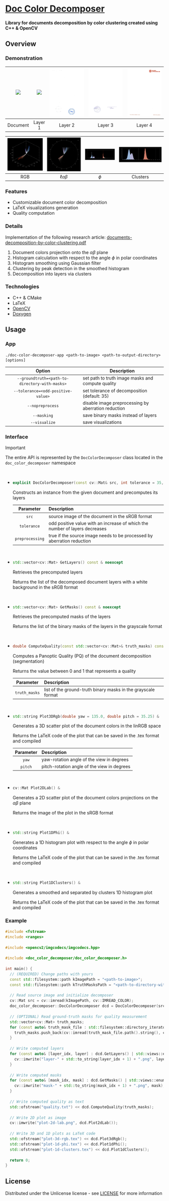 # [Doc Color Decomposer](https://github.com/Sh1kar1/doc-color-decomposer)

**Library for documents decomposition by color clustering created using C++ & OpenCV**

## Overview

### Demonstration

| ![](data/1.png) | ![](assets/1-layer-1.png) | ![](assets/1-layer-2.png) | ![](assets/1-layer-3.png) | ![](assets/1-layer-4.png) |
|:---------------:|:-------------------------:|:-------------------------:|:-------------------------:|:-------------------------:|
|    Document     |          Layer 1          |          Layer 2          |          Layer 3          |          Layer 4          |

| ![](assets/1-plot-3d-rgb.png) | ![](assets/1-plot-2d-lab.png) | ![](assets/1-plot-1d-phi.png) | ![](assets/1-plot-1d-clusters.png) |
|:-----------------------------:|:-----------------------------:|:-----------------------------:|:----------------------------------:|
|              RGB              |       $\ell\alpha\beta$       |            $\phi$             |              Clusters              |

### Features

- Customizable document color decomposition
- LaTeX visualizations generation
- Quality computation

### Details

Implementation of the following research article:
[documents-decomposition-by-color-clustering.pdf](assets/documents-decomposition-by-color-clustering.pdf)

1. Document colors projection onto the $\alpha\beta$ plane
2. Histogram calculation with respect to the angle $\phi$ in polar coordinates
3. Histogram smoothing using Gaussian filter
4. Clustering by peak detection in the smoothed histogram
5. Decomposition into layers via clusters

### Technologies

- C++ & CMake
- LaTeX
- [OpenCV](https://opencv.org/)
- [Doxygen](https://www.doxygen.nl/)

## Usage

### App

```
./doc-color-decomposer-app <path-to-image> <path-to-output-directory> [options]
```

|                     Option                     | Description                                         |
|:----------------------------------------------:|-----------------------------------------------------|
| `--groundtruth=<path-to-directory-with-masks>` | set path to truth image masks and compute quality   |
|       `--tolerance=<odd-positive-value>`       | set tolerance of decomposition (default: 35)        |
|                `--nopreprocess`                | disable image preprocessing by aberration reduction |
|                  `--masking`                   | save binary masks instead of layers                 |
|                 `--visualize`                  | save visualizations                                 |

### Interface

> [!IMPORTANT]
> The entire API is represented by the `DocColorDecomposer` class located in the `doc_color_decomposer` namespace

<br>

- ```c++
  explicit DocColorDecomposer(const cv::Mat& src, int tolerance = 35, bool preprocessing = true)
  ```

  Constructs an instance from the given document and precomputes its layers

  |    Parameter    | Description                                                                 |
  |:---------------:|-----------------------------------------------------------------------------|
  |      `src`      | source image of the document in the sRGB format                             |
  |   `tolerance`   | odd positive value with an increase of which the number of layers decreases |
  | `preprocessing` | true if the source image needs to be processed by aberration reduction      |

<br>

- ```c++
  std::vector<cv::Mat> GetLayers() const & noexcept
  ```

  Retrieves the precomputed layers

  Returns the list of the decomposed document layers with a white background in the sRGB format

<br>

- ```c++
  std::vector<cv::Mat> GetMasks() const & noexcept
  ```

  Retrieves the precomputed masks of the layers

  Returns the list of the binary masks of the layers in the grayscale format

<br>

- ```c++
  double ComputeQuality(const std::vector<cv::Mat>& truth_masks) const &
  ```

  Computes a Panoptic Quality (PQ) of the document decomposition (segmentation)

  Returns the value between 0 and 1 that represents a quality

  |   Parameter   | Description                                                   |
  |:-------------:|---------------------------------------------------------------|
  | `truth_masks` | list of the ground-truth binary masks in the grayscale format |

<br>

- ```c++
  std::string Plot3DRgb(double yaw = 135.0, double pitch = 35.25) &
  ```

  Generates a 3D scatter plot of the document colors in the linRGB space

  Returns the LaTeX code of the plot that can be saved in the .tex format and compiled

  | Parameter | Description                                 |
  |:---------:|---------------------------------------------|
  |   `yaw`   | yaw-rotation angle of the view in degrees   |
  |  `pitch`  | pitch-rotation angle of the view in degrees |

<br>

- ```c++
  cv::Mat Plot2DLab() &
  ```

  Generates a 2D scatter plot of the document colors projections on the $\alpha\beta$ plane

  Returns the image of the plot in the sRGB format

<br>

- ```c++
  std::string Plot1DPhi() &
  ```

  Generates a 1D histogram plot with respect to the angle $\phi$ in polar coordinates

  Returns the LaTeX code of the plot that can be saved in the .tex format and compiled

<br>

- ```c++
  std::string Plot1DClusters() &
  ```

  Generates a smoothed and separated by clusters 1D histogram plot

  Returns the LaTeX code of the plot that can be saved in the .tex format and compiled

### Example

```c++
#include <fstream>
#include <ranges>

#include <opencv2/imgcodecs/imgcodecs.hpp>

#include <doc_color_decomposer/doc_color_decomposer.h>

int main() {
  // (REQUIRED) Change paths with yours
  const std::filesystem::path kImagePath = "<path-to-image>";
  const std::filesystem::path kTruthMasksPath = "<path-to-directory-with-masks>";

  // Read source image and initialize decomposer
  cv::Mat src = cv::imread(kImagePath, cv::IMREAD_COLOR);
  doc_color_decomposer::DocColorDecomposer dcd = DocColorDecomposer(src);

  // (OPTIONAL) Read ground-truth masks for quality measurement
  std::vector<cv::Mat> truth_masks;
  for (const auto& truth_mask_file : std::filesystem::directory_iterator(kTruthMasksPath)) {
    truth_masks.push_back(cv::imread(truth_mask_file.path().string(), cv::IMREAD_GRAYSCALE));
  }

  // Write computed layers
  for (const auto& [layer_idx, layer] : dcd.GetLayers() | std::views::enumerate) {
    cv::imwrite("layer-" + std::to_string(layer_idx + 1) + ".png", layer);
  }

  // Write computed masks
  for (const auto& [mask_idx, mask] : dcd.GetMasks() | std::views::enumerate) {
    cv::imwrite("mask-" + std::to_string(mask_idx + 1) + ".png", mask);
  }

  // Write computed quality as text
  std::ofstream("quality.txt") << dcd.ComputeQuality(truth_masks);

  // Write 2D plot as image
  cv::imwrite("plot-2d-lab.png", dcd.Plot2dLab());

  // Write 3D and 1D plots as LaTeX code
  std::ofstream("plot-3d-rgb.tex") << dcd.Plot3dRgb();
  std::ofstream("plot-1d-phi.tex") << dcd.Plot1dPhi();
  std::ofstream("plot-1d-clusters.tex") << dcd.Plot1dClusters();

  return 0;
}
```

## License

Distributed under the Unlicense license - see [LICENSE](LICENSE) for more information
